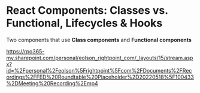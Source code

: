 # React Components: Classes vs. Functional, Lifecycles & Hooks

Two components that use **Class components** and **Functional components**

https://rpo365-my.sharepoint.com/personal/eolson_rightpoint_com/_layouts/15/stream.aspx?id=%2Fpersonal%2Feolson%5Frightpoint%5Fcom%2FDocuments%2FRecordings%2FFED%20Roundtable%20Placeholder%2D20220518%5F100433%2DMeeting%20Recording%2Emp4
